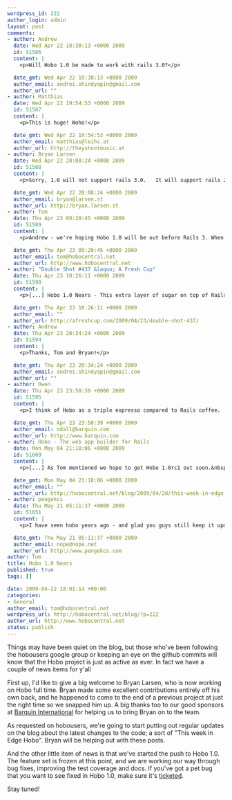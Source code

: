 ```yaml
--- 
wordpress_id: 222
author_login: admin
layout: post
comments: 
- author: Andrew
  date: Wed Apr 22 18:38:13 +0000 2009
  id: 51586
  content: |
    <p>Will Hobo 1.0 be made to work with rails 3.0?</p>

  date_gmt: Wed Apr 22 18:38:13 +0000 2009
  author_email: andrei.shindyapin@gmail.com
  author_url: ""
- author: Matthias
  date: Wed Apr 22 19:54:53 +0000 2009
  id: 51587
  content: |
    <p>This is huge! Woho!</p>

  date_gmt: Wed Apr 22 19:54:53 +0000 2009
  author_email: matthias@leihs.at
  author_url: http://theyshootmusic.at
- author: Bryan Larsen
  date: Wed Apr 22 20:08:24 +0000 2009
  id: 51588
  content: |
    <p>Sorry, 1.0 will not support rails 3.0.   It will support rails 2.3, though, which is better than the current gem.</p>

  date_gmt: Wed Apr 22 20:08:24 +0000 2009
  author_email: bryan@larsen.st
  author_url: http://bryan.larsen.st
- author: Tom
  date: Thu Apr 23 09:20:45 +0000 2009
  id: 51589
  content: |
    <p>Andrew - we're hoping Hobo 1.0 will be out before Rails 3. When Rails 3 is out we'll definitely make sure Hobo is compatible, but we'll probably be at Hobo 1.1 or something like that by then</p>

  date_gmt: Thu Apr 23 09:20:45 +0000 2009
  author_email: tom@hobocentral.net
  author_url: http://www.hobocentral.net
- author: "Double Shot #437 &laquo; A Fresh Cup"
  date: Thu Apr 23 10:26:11 +0000 2009
  id: 51590
  content: |
    <p>[...] Hobo 1.0 Nears - This extra layer of sugar on top of Rails has been quietly moving along. [...]</p>

  date_gmt: Thu Apr 23 10:26:11 +0000 2009
  author_email: ""
  author_url: http://afreshcup.com/2009/04/23/double-shot-437/
- author: Andrew
  date: Thu Apr 23 20:34:24 +0000 2009
  id: 51594
  content: |
    <p>Thanks, Tom and Bryan!</p>

  date_gmt: Thu Apr 23 20:34:24 +0000 2009
  author_email: andrei.shindyapin@gmail.com
  author_url: ""
- author: Owen
  date: Thu Apr 23 23:58:39 +0000 2009
  id: 51595
  content: |
    <p>I think of Hobo as a triple expresso compared to Rails coffee.  As we Yanks say, "You ain't seen nothin' yet!"</p>

  date_gmt: Thu Apr 23 23:58:39 +0000 2009
  author_email: odall@barquin.com
  author_url: http://www.barquin.com
- author: Hobo - The web app builder for Rails
  date: Mon May 04 21:18:06 +0000 2009
  id: 51609
  content: |
    <p>[...] As Tom mentioned we hope to get Hobo 1.0rc1 out soon.&nbsp; The code is frozen, we&#8217;re only fixing bugs.&nbsp; Please ensure you&#8217;ve entered any bugs you find in our Lighthouse so we don&#8217;t miss any. And if you have any changes of your own, please send patches or pull requests quickly. [...]</p>

  date_gmt: Mon May 04 21:18:06 +0000 2009
  author_email: ""
  author_url: http://hobocentral.net/blog/2009/04/28/this-week-in-edge-hobo/
- author: pengekcs
  date: Thu May 21 05:11:37 +0000 2009
  id: 51651
  content: |
    <p>I have seen hobo years ago - and glad you guys still keep it updated, not like streamlined (last update in 2008...) and other stuff. I have just tried hobo with rails 2.3.2 and everything worked without a hitch. Nice stuff - I'm definitely gonna investigate it more.</p>

  date_gmt: Thu May 21 05:11:37 +0000 2009
  author_email: nope@nope.net
  author_url: http://www.pengekcs.com
author: Tom
title: Hobo 1.0 Nears
published: true
tags: []

date: 2009-04-22 18:01:14 +00:00
categories: 
- General
author_email: tom@hobocentral.net
wordpress_url: http://hobocentral.net/blog/?p=222
author_url: http://www.hobocentral.net
status: publish
---
```

Things may have been quiet on the blog, but those who've been following the hobousers google group or keeping an eye on the github commits will know that the Hobo project is just as active as ever. In fact we have a couple of news items for y'all 

First up, I'd like to give a big welcome to Bryan Larsen, who is now working on Hobo full time. Bryan made some excellent contributions entirely off his own back, and he happened to come to the end of a previous project at just the right time so we snapped him up. A big thanks too to our good sponsors at [Barquin International](http://barquin.com) for helping us to bring Bryan on to the team.

As requested on hobousers, we're going to start putting out regular updates on the blog about the latest changes to the code; a sort of "This week in Edge Hobo". Bryan will be helping out with these posts. 

And the other little item of news is that we've started the push to Hobo 1.0. The feature set is frozen at this point, and we are working our way through bug fixes, improving the test coverage and docs. If you've got a pet bug that you want to see fixed in Hobo 1.0, make sure it's [ticketed](http://hobo.lighthouseapp.com).

Stay tuned!
